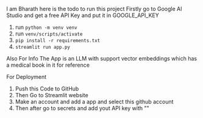 I am Bharath here is the todo to run this project
Firstly go to Google AI Studio and get a free API Key and put it in GOOGLE_API_KEY

1. run `python -m venv venv`
2. run `venv/scripts/activate`
3. `pip install -r requirements.txt`
4. `streamlit run app.py`

Also For Info The App is an LLM with support vector embeddings which has a medical book in it for reference

For Deployment
1. Push this Code to GitHub
2. Then Go to Streamlit website 
3. Make an account and add a app and select this github account
4. Then after go to secrets and add yout API key with ""